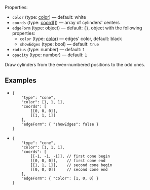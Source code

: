 Properties:
- `color` (type: [color](/mathics-threejs-backend/types/color)) — default: white
- `coords` (type: [coord[]](/mathics-threejs-backend/types/coord)) — array of cylinders' centers
- `edgeForm` (type: object) — default: `{}`, object with the following properties:
  - `color` (type: [color](/mathics-threejs-backend/types/color)) — edges' color, default: black
  - `showEdges` (type: bool) — default: `true`
- `radius` (type: number) — default: `1`
- `opacity` (type: number) — default: `1`

Draw cylinders from the even-numbered positions to the odd ones.

## Examples
- ```jsonc
  {
      "type": "cone",
      "color": [1, 1, 1],
      "coords": [
          [[0, 0, 0]],
          [[1, 1, 1]]
      ],
      "edgeForm": { "showEdges": false }
  }
  ```
  <div class='center' id='graphics-container-1'></div>
  <script>
      drawGraphics3d(
          document.getElementById('graphics-container-1'),
          {
              elements: [
                  {
                      type: 'cone',
                      color: [1, 1, 1],
                      coords: [
                          [[0, 0, 0]],
                          [[1, 1, 1]]
                      ],
                      edgeForm: { showEdges: false }
                  }
              ],
              lighting: [
                  {
                      type: 'spot',
                      color: [1, 0, 1],
                      coords: [null, [1, 0, 0]],
                      target: [[0, 0, 0]]
                  }
              ],
              viewpoint: [2, -2, 2]
          }
      );
  </script>
- ```jsonc
  {
      "type": "cone",
      "color": [1, 1, 1],
      "coords": [
          [[-1, -1, -1]], // first cone begin
          [[0, 0, 0]],    // first cone end
          [[1, 1, 1]],    // second cone begin
          [[0, 0, 0]]     // second cone end
      ],
      "edgeForm": { "color": [1, 0, 0] }
  }
  ```
  <div class='center' id='graphics-container-2'></div>
  <script>
      drawGraphics3d(
          document.getElementById('graphics-container-2'),
          {
              elements: [
                  {
                      type: 'cone',
                      color: [1, 1, 1],
                      coords: [
                          [[-1, -1, -1]], // first cone begin
                          [[0, 0, 0]],    // first cone end
                          [[1, 1, 1]],    // second cone begin
                          [[0, 0, 0]]     // second cone end
                      ],
                      edgeForm: { color: [1, 0, 0] }
                  }
              ],
              lighting: [
                  {
                      type: 'ambient',
                      color: [0.3, 0.2, 0.4]
                  },
                  {
                      type: 'spot',
                      color: [0.8, 0, 0],
                      coords: [[0, 0, 1.1]],
                      target: [[0, 0, 0]]
                  },
                  {
                      type: 'spot',
                      color: [0, 0, 0.8],
                      coords: [[1.1, 0, 0]],
                      target: [[0, 0, 0]]
                  }
              ],
              viewpoint: [-2.5, -2, 2]
          }
      );
  </script>
